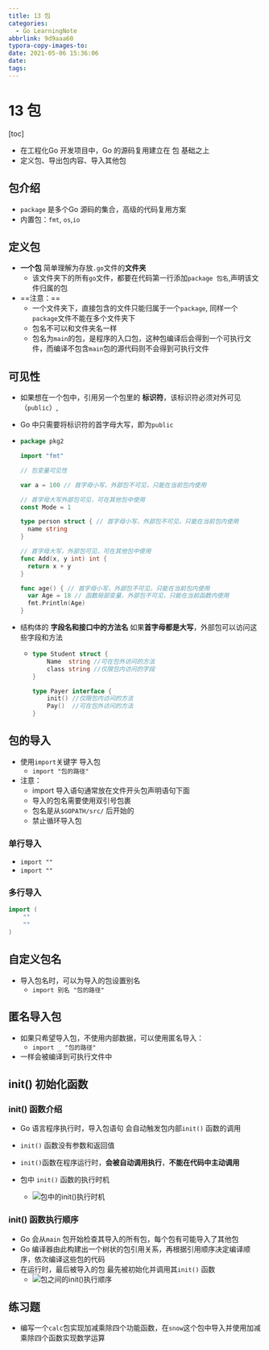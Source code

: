 ```yaml
---
title: 13 包
categories: 
  - Go LearningNote
abbrlink: 9d9aaa60
typora-copy-images-to:
date: 2021-05-06 15:36:06
date:
tags:
---
```




# 13 包

[toc]

* 在工程化Go 开发项目中，Go 的源码复用建立在 包 基础之上
* 定义包、导出包内容、导入其他包

## 包介绍

* `package` 是多个Go 源码的集合，高级的代码复用方案
* 内置包：`fmt`, `os`,`io`



## 定义包

* **一个包** 简单理解为存放`.go`文件的**文件夹**
  * 该文件夹下的所有`go`文件，都要在代码第一行添加`package 包名`,声明该文件归属的包
* ==注意：==
  * 一个文件夹下，直接包含的文件只能归属于一个`package`, 同样一个`package`文件不能在多个文件夹下
  * 包名不可以和文件夹名一样
  * 包名为`main`的包，是程序的入口包，这种包编译后会得到一个可执行文件，而编译不包含`main`包的源代码则不会得到可执行文件



## 可见性

* 如果想在一个包中，引用另一个包里的 **标识符**，该标识符必须对外可见（`public`）,
* Go 中只需要将标识符的首字母大写，即为`public`

* ```go
  package pkg2
  
  import "fmt"
  
  // 包变量可见性
  
  var a = 100 // 首字母小写，外部包不可见，只能在当前包内使用
  
  // 首字母大写外部包可见，可在其他包中使用
  const Mode = 1
  
  type person struct { // 首字母小写，外部包不可见，只能在当前包内使用
  	name string
  }
  
  // 首字母大写，外部包可见，可在其他包中使用
  func Add(x, y int) int {
  	return x + y
  }
  
  func age() { // 首字母小写，外部包不可见，只能在当前包内使用
  	var Age = 18 // 函数局部变量，外部包不可见，只能在当前函数内使用
  	fmt.Println(Age)
  }
  ```

* 结构体的 **字段名和接口中的方法名** 如果**首字母都是大写**，外部包可以访问这些字段和方法

  * ```go
    type Student struct {
    	Name  string //可在包外访问的方法
    	class string //仅限包内访问的字段
    }
    
    type Payer interface {
    	init() //仅限包内访问的方法
    	Pay()  //可在包外访问的方法
    }
    ```



## 包的导入

* 使用`import`关键字 导入包
  * `import "包的路径"`
* 注意：
  * import 导入语句通常放在文件开头包声明语句下面
  * 导入的包名需要使用双引号包裹
  * 包名是从`$GOPATH/src/` 后开始的
  * 禁止循环导入包



### 单行导入

* `import ""`
* `import ""`



### 多行导入

```go
import (
	""
	""
)
```

## 自定义包名

* 导入包名时，可以为导入的包设置别名
  * `import 别名 "包的路径"`



## 匿名导入包

* 如果只希望导入包，不使用内部数据，可以使用匿名导入：
  * `import _ "包的路径"`
* 一样会被编译到可执行文件中



## init() 初始化函数



### init() 函数介绍

* Go 语言程序执行时，导入包语句 会自动触发包内部`init()` 函数的调用
* `init()` 函数没有参数和返回值
* `init()`函数在程序运行时，**会被自动调用执行**，**不能在代码中主动调用**

* 包中 `init()` 函数的执行时机
  * ![包中的init()执行时机](E:\LearningNotes\Go\包.assets\init01.png)

### init() 函数执行顺序

* Go 会从`main` 包开始检查其导入的所有包，每个包有可能导入了其他包
* Go 编译器由此构建出一个树状的包引用关系，再根据引用顺序决定编译顺序，依次编译这些包的代码
* 在运行时，最后被导入的包 最先被初始化并调用其`init()` 函数
  * ![包之间的init()执行顺序](E:\LearningNotes\Go\包.assets\init02.png)

## 练习题

* 编写一个`calc`包实现加减乘除四个功能函数，在`snow`这个包中导入并使用加减乘除四个函数实现数学运算
